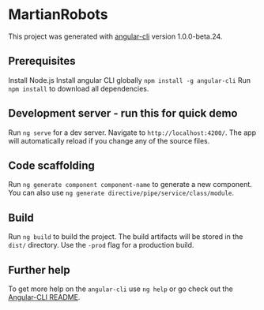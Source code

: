 # MartianRobots

This project was generated with [angular-cli](https://github.com/angular/angular-cli) version 1.0.0-beta.24.

## Prerequisites
Install Node.js
Install angular CLI globally `npm install -g angular-cli`
Run `npm install` to download all dependencies.

## Development server - run this for quick demo
Run `ng serve` for a dev server. Navigate to `http://localhost:4200/`. The app will automatically reload if you change any of the source files.

## Code scaffolding

Run `ng generate component component-name` to generate a new component. You can also use `ng generate directive/pipe/service/class/module`.

## Build

Run `ng build` to build the project. The build artifacts will be stored in the `dist/` directory. Use the `-prod` flag for a production build.

## Further help

To get more help on the `angular-cli` use `ng help` or go check out the [Angular-CLI README](https://github.com/angular/angular-cli/blob/master/README.md).
